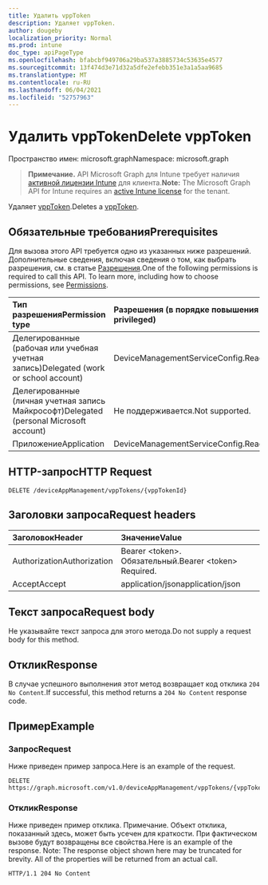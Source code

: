 ```yaml
---
title: Удалить vppToken
description: Удаляет vppToken.
author: dougeby
localization_priority: Normal
ms.prod: intune
doc_type: apiPageType
ms.openlocfilehash: bfabcbf949706a29ba537a3885734c53635e4577
ms.sourcegitcommit: 13f474d3e71d32a5dfe2efebb351e3a1a5aa9685
ms.translationtype: MT
ms.contentlocale: ru-RU
ms.lasthandoff: 06/04/2021
ms.locfileid: "52757963"
---
```

# <a name="delete-vpptoken"></a><span data-ttu-id="6797e-103">Удалить vppToken</span><span class="sxs-lookup"><span data-stu-id="6797e-103">Delete vppToken</span></span>

<span data-ttu-id="6797e-104">Пространство имен: microsoft.graph</span><span class="sxs-lookup"><span data-stu-id="6797e-104">Namespace: microsoft.graph</span></span>

> <span data-ttu-id="6797e-105">**Примечание.** API Microsoft Graph для Intune требует наличия [активной лицензии Intune](https://go.microsoft.com/fwlink/?linkid=839381) для клиента.</span><span class="sxs-lookup"><span data-stu-id="6797e-105">**Note:** The Microsoft Graph API for Intune requires an [active Intune license](https://go.microsoft.com/fwlink/?linkid=839381) for the tenant.</span></span>

<span data-ttu-id="6797e-106">Удаляет [vppToken](../resources/intune-onboarding-vpptoken.md).</span><span class="sxs-lookup"><span data-stu-id="6797e-106">Deletes a [vppToken](../resources/intune-onboarding-vpptoken.md).</span></span>

## <a name="prerequisites"></a><span data-ttu-id="6797e-107">Обязательные требования</span><span class="sxs-lookup"><span data-stu-id="6797e-107">Prerequisites</span></span>
<span data-ttu-id="6797e-p101">Для вызова этого API требуется одно из указанных ниже разрешений. Дополнительные сведения, включая сведения о том, как выбрать разрешения, см. в статье [Разрешения](/graph/permissions-reference).</span><span class="sxs-lookup"><span data-stu-id="6797e-p101">One of the following permissions is required to call this API. To learn more, including how to choose permissions, see [Permissions](/graph/permissions-reference).</span></span>

|<span data-ttu-id="6797e-110">Тип разрешения</span><span class="sxs-lookup"><span data-stu-id="6797e-110">Permission type</span></span>|<span data-ttu-id="6797e-111">Разрешения (в порядке повышения привилегий)</span><span class="sxs-lookup"><span data-stu-id="6797e-111">Permissions (from least to most privileged)</span></span>|
|:---|:---|
|<span data-ttu-id="6797e-112">Делегированные (рабочая или учебная учетная запись)</span><span class="sxs-lookup"><span data-stu-id="6797e-112">Delegated (work or school account)</span></span>|<span data-ttu-id="6797e-113">DeviceManagementServiceConfig.ReadWrite.All</span><span class="sxs-lookup"><span data-stu-id="6797e-113">DeviceManagementServiceConfig.ReadWrite.All</span></span>|
|<span data-ttu-id="6797e-114">Делегированные (личная учетная запись Майкрософт)</span><span class="sxs-lookup"><span data-stu-id="6797e-114">Delegated (personal Microsoft account)</span></span>|<span data-ttu-id="6797e-115">Не поддерживается.</span><span class="sxs-lookup"><span data-stu-id="6797e-115">Not supported.</span></span>|
|<span data-ttu-id="6797e-116">Приложение</span><span class="sxs-lookup"><span data-stu-id="6797e-116">Application</span></span>|<span data-ttu-id="6797e-117">DeviceManagementServiceConfig.ReadWrite.All</span><span class="sxs-lookup"><span data-stu-id="6797e-117">DeviceManagementServiceConfig.ReadWrite.All</span></span>|

## <a name="http-request"></a><span data-ttu-id="6797e-118">HTTP-запрос</span><span class="sxs-lookup"><span data-stu-id="6797e-118">HTTP Request</span></span>
<!-- {
  "blockType": "ignored"
}
-->
``` http
DELETE /deviceAppManagement/vppTokens/{vppTokenId}
```

## <a name="request-headers"></a><span data-ttu-id="6797e-119">Заголовки запроса</span><span class="sxs-lookup"><span data-stu-id="6797e-119">Request headers</span></span>
|<span data-ttu-id="6797e-120">Заголовок</span><span class="sxs-lookup"><span data-stu-id="6797e-120">Header</span></span>|<span data-ttu-id="6797e-121">Значение</span><span class="sxs-lookup"><span data-stu-id="6797e-121">Value</span></span>|
|:---|:---|
|<span data-ttu-id="6797e-122">Authorization</span><span class="sxs-lookup"><span data-stu-id="6797e-122">Authorization</span></span>|<span data-ttu-id="6797e-123">Bearer &lt;token&gt;. Обязательный.</span><span class="sxs-lookup"><span data-stu-id="6797e-123">Bearer &lt;token&gt; Required.</span></span>|
|<span data-ttu-id="6797e-124">Accept</span><span class="sxs-lookup"><span data-stu-id="6797e-124">Accept</span></span>|<span data-ttu-id="6797e-125">application/json</span><span class="sxs-lookup"><span data-stu-id="6797e-125">application/json</span></span>|

## <a name="request-body"></a><span data-ttu-id="6797e-126">Текст запроса</span><span class="sxs-lookup"><span data-stu-id="6797e-126">Request body</span></span>
<span data-ttu-id="6797e-127">Не указывайте текст запроса для этого метода.</span><span class="sxs-lookup"><span data-stu-id="6797e-127">Do not supply a request body for this method.</span></span>

## <a name="response"></a><span data-ttu-id="6797e-128">Отклик</span><span class="sxs-lookup"><span data-stu-id="6797e-128">Response</span></span>
<span data-ttu-id="6797e-129">В случае успешного выполнения этот метод возвращает код отклика `204 No Content`.</span><span class="sxs-lookup"><span data-stu-id="6797e-129">If successful, this method returns a `204 No Content` response code.</span></span>

## <a name="example"></a><span data-ttu-id="6797e-130">Пример</span><span class="sxs-lookup"><span data-stu-id="6797e-130">Example</span></span>

### <a name="request"></a><span data-ttu-id="6797e-131">Запрос</span><span class="sxs-lookup"><span data-stu-id="6797e-131">Request</span></span>
<span data-ttu-id="6797e-132">Ниже приведен пример запроса.</span><span class="sxs-lookup"><span data-stu-id="6797e-132">Here is an example of the request.</span></span>
``` http
DELETE https://graph.microsoft.com/v1.0/deviceAppManagement/vppTokens/{vppTokenId}
```

### <a name="response"></a><span data-ttu-id="6797e-133">Отклик</span><span class="sxs-lookup"><span data-stu-id="6797e-133">Response</span></span>
<span data-ttu-id="6797e-p102">Ниже приведен пример отклика. Примечание. Объект отклика, показанный здесь, может быть усечен для краткости. При фактическом вызове будут возвращены все свойства.</span><span class="sxs-lookup"><span data-stu-id="6797e-p102">Here is an example of the response. Note: The response object shown here may be truncated for brevity. All of the properties will be returned from an actual call.</span></span>
``` http
HTTP/1.1 204 No Content
```




